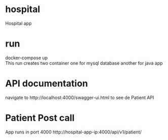 # hospital
Hospital app
# run
docker-compose up
<br>This run creates two container one for mysql database another for java app
# API documentation
navigate to http://localhost:4000/swagger-ui.html to see de Patient API
# Patient Post call
App runs in port 4000 http://hospital-app-ip:4000/api/v1/patient/
